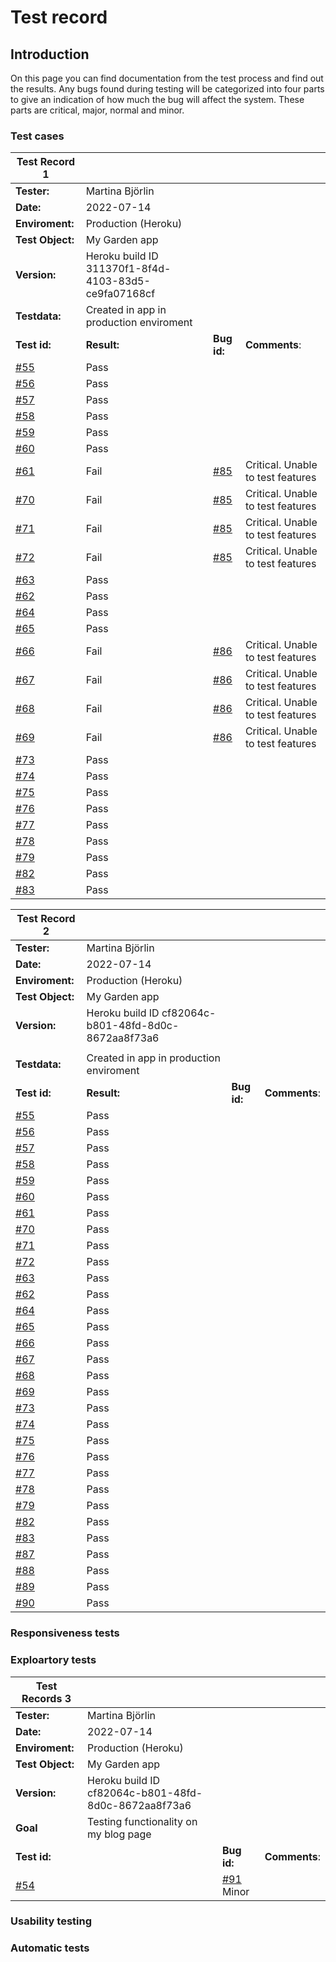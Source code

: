 
# Test record
## Introduction 
On this page you can find documentation from the test process and find out the results. Any bugs found during testing will be categorized into four parts to give an indication of how much the bug will affect the system. These parts are critical, major, normal and minor.


### Test cases
|Test Record 1  | |||
|--------|------------------------------|-|-|
|**Tester:**|Martina Björlin|||
|**Date:**|2022-07-14|||
|**Enviroment:**| Production (Heroku)|||
|**Test Object:**| My Garden app|||
|**Version:**|Heroku build ID 311370f1-8f4d-4103-83d5-ce9fa07168cf|||
|**Testdata:**| Created in app in production enviroment|||
|**Test id:**| **Result:**|**Bug id:**|**Comments**:|
|[#55](https://github.com/MartinaB91/project4-my-blog/issues/55)|Pass|||
|[#56](https://github.com/MartinaB91/project4-my-blog/issues/56)|Pass|||
|[#57](https://github.com/MartinaB91/project4-my-blog/issues/57)|Pass|||
|[#58](https://github.com/MartinaB91/project4-my-blog/issues/58)|Pass|||
|[#59](https://github.com/MartinaB91/project4-my-blog/issues/59)|Pass|||
|[#60](https://github.com/MartinaB91/project4-my-blog/issues/60)|Pass|||
|[#61](https://github.com/MartinaB91/project4-my-blog/issues/61)|Fail|[#85](https://github.com/MartinaB91/project4-my-blog/issues/85)|Critical. Unable to test features|
|[#70](https://github.com/MartinaB91/project4-my-blog/issues/70)|Fail|[#85](https://github.com/MartinaB91/project4-my-blog/issues/85)|Critical. Unable to test features|
|[#71](https://github.com/MartinaB91/project4-my-blog/issues/71)|Fail|[#85](https://github.com/MartinaB91/project4-my-blog/issues/85)|Critical. Unable to test features|
|[#72](https://github.com/MartinaB91/project4-my-blog/issues/72)|Fail|[#85](https://github.com/MartinaB91/project4-my-blog/issues/85)|Critical. Unable to test features|
|[#63](https://github.com/MartinaB91/project4-my-blog/issues/63)|Pass|||
|[#62](https://github.com/MartinaB91/project4-my-blog/issues/62)|Pass|||
|[#64](https://github.com/MartinaB91/project4-my-blog/issues/64)|Pass|||
|[#65](https://github.com/MartinaB91/project4-my-blog/issues/65)|Pass|||
|[#66](https://github.com/MartinaB91/project4-my-blog/issues/66)|Fail|[#86](https://github.com/MartinaB91/project4-my-blog/issues/86)|Critical. Unable to test features|
|[#67](https://github.com/MartinaB91/project4-my-blog/issues/67)|Fail|[#86](https://github.com/MartinaB91/project4-my-blog/issues/86)|Critical. Unable to test features|
|[#68](https://github.com/MartinaB91/project4-my-blog/issues/68)|Fail|[#86](https://github.com/MartinaB91/project4-my-blog/issues/86)|Critical. Unable to test features|
|[#69](https://github.com/MartinaB91/project4-my-blog/issues/69)|Fail|[#86](https://github.com/MartinaB91/project4-my-blog/issues/86)|Critical. Unable to test features|
|[#73](https://github.com/MartinaB91/project4-my-blog/issues/73)|Pass|||
|[#74](https://github.com/MartinaB91/project4-my-blog/issues/74)|Pass|||
|[#75](https://github.com/MartinaB91/project4-my-blog/issues/75)|Pass|||
|[#76](https://github.com/MartinaB91/project4-my-blog/issues/76)|Pass|||
|[#77](https://github.com/MartinaB91/project4-my-blog/issues/77)|Pass|||
|[#78](https://github.com/MartinaB91/project4-my-blog/issues/78)|Pass|||
|[#79](https://github.com/MartinaB91/project4-my-blog/issues/79)|Pass|||
|[#82](https://github.com/MartinaB91/project4-my-blog/issues/82)|Pass|||
|[#83](https://github.com/MartinaB91/project4-my-blog/issues/83)|Pass|||

|Test Record 2  | |||
|--------|------------------------------|-|-|
|**Tester:**|Martina Björlin|||
|**Date:**|2022-07-14|||
|**Enviroment:**| Production (Heroku)|||
|**Test Object:**| My Garden app|||
|**Version:**|Heroku build ID cf82064c-b801-48fd-8d0c-8672aa8f73a6
|||
|**Testdata:**| Created in app in production enviroment|||
|**Test id:**| **Result:**|**Bug id:**|**Comments**:|
|[#55](https://github.com/MartinaB91/project4-my-blog/issues/55)|Pass|||
|[#56](https://github.com/MartinaB91/project4-my-blog/issues/56)|Pass|||
|[#57](https://github.com/MartinaB91/project4-my-blog/issues/57)|Pass|||
|[#58](https://github.com/MartinaB91/project4-my-blog/issues/58)|Pass|||
|[#59](https://github.com/MartinaB91/project4-my-blog/issues/59)|Pass|||
|[#60](https://github.com/MartinaB91/project4-my-blog/issues/60)|Pass|||
|[#61](https://github.com/MartinaB91/project4-my-blog/issues/61)|Pass|||
|[#70](https://github.com/MartinaB91/project4-my-blog/issues/70)|Pass|||
|[#71](https://github.com/MartinaB91/project4-my-blog/issues/71)|Pass|||
|[#72](https://github.com/MartinaB91/project4-my-blog/issues/72)|Pass|||
|[#63](https://github.com/MartinaB91/project4-my-blog/issues/63)|Pass|||
|[#62](https://github.com/MartinaB91/project4-my-blog/issues/62)|Pass|||
|[#64](https://github.com/MartinaB91/project4-my-blog/issues/64)|Pass|||
|[#65](https://github.com/MartinaB91/project4-my-blog/issues/65)|Pass|||
|[#66](https://github.com/MartinaB91/project4-my-blog/issues/66)|Pass|||
|[#67](https://github.com/MartinaB91/project4-my-blog/issues/67)|Pass|||
|[#68](https://github.com/MartinaB91/project4-my-blog/issues/68)|Pass|||
|[#69](https://github.com/MartinaB91/project4-my-blog/issues/69)|Pass|||
|[#73](https://github.com/MartinaB91/project4-my-blog/issues/73)|Pass|||
|[#74](https://github.com/MartinaB91/project4-my-blog/issues/74)|Pass|||
|[#75](https://github.com/MartinaB91/project4-my-blog/issues/75)|Pass|||
|[#76](https://github.com/MartinaB91/project4-my-blog/issues/76)|Pass|||
|[#77](https://github.com/MartinaB91/project4-my-blog/issues/77)|Pass|||
|[#78](https://github.com/MartinaB91/project4-my-blog/issues/78)|Pass|||
|[#79](https://github.com/MartinaB91/project4-my-blog/issues/79)|Pass|||
|[#82](https://github.com/MartinaB91/project4-my-blog/issues/82)|Pass|||
|[#83](https://github.com/MartinaB91/project4-my-blog/issues/83)|Pass|||
|[#87](https://github.com/MartinaB91/project4-my-blog/issues/87)|Pass|||
|[#88](https://github.com/MartinaB91/project4-my-blog/issues/88)|Pass|||
|[#89](https://github.com/MartinaB91/project4-my-blog/issues/89)|Pass|||
|[#90](https://github.com/MartinaB91/project4-my-blog/issues/90)|Pass|||

### Responsiveness tests

### Exploartory tests

|Test Records 3  | |||
|--------|------------------------------|-|-|
|**Tester:**|Martina Björlin|||
|**Date:**|2022-07-14|||
|**Enviroment:**| Production (Heroku)|||
|**Test Object:**| My Garden app|||
|**Version:**|Heroku build ID cf82064c-b801-48fd-8d0c-8672aa8f73a6||||
|**Goal**|Testing functionality on my blog page||||
|**Test id:**||**Bug id:**|**Comments**:|
|[#54](https://github.com/MartinaB91/project4-my-blog/issues/54)||[#91](https://github.com/MartinaB91/project4-my-blog/issues/91) Minor||

### Usability testing

### Automatic tests

